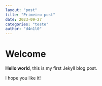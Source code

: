```yaml
---
layout: "post"
title: "Primeiro post"
date: 2023-09-27
categories: "teste"
author: "d4n1l0"
---
```


# Welcome

**Hello world**, this is my first Jekyll blog post.

I hope you like it!

